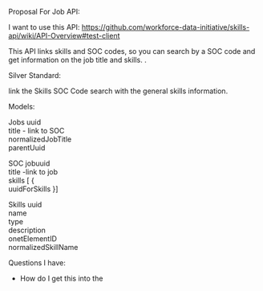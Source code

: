 Proposal For Job API: 



I want to use this API: 
https://github.com/workforce-data-initiative/skills-api/wiki/API-Overview#test-client


This API links skills and SOC codes, so you can search by a SOC code and get information on the job title and skills. . 

Silver Standard: 

link the Skills SOC Code search with the general skills information. 

Models: 

Jobs
    uuid   
    title - link to SOC  
    normalizedJobTitle  
    parentUuid  

SOC
    jobuuid  
    title -link to job  
    skills [ {  
        uuidForSkills
    }]  

Skills
    uuid  
    name  
    type  
    description  
    onetElementID  
    normalizedSkillName


Questions I have: 
- How do I get this into the 